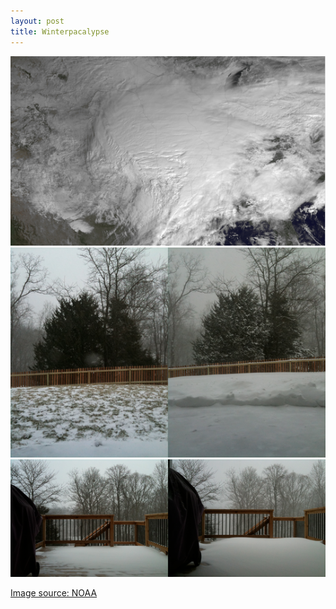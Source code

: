 ```yaml
---
layout: post
title: Winterpacalypse
---
```


<a href="/static/images/map.png">
    <img src="/static/images/map_thumb.png" width="540" />
</a>

<a href="/static/images/patio_composite.png">
    <img src="/static/images/patio_composite_thumb.png" width="540" />
</a>


<a href="/static/images/deck_composite.png.png">
    <img src="/static/images/deck_composite_thumb.png" width="540" />
</a>

[Image source: NOAA][1]

[1]: http://nnvl.noaa.gov/MediaDetail.php?MediaID=640&MediaTypeID=1&sms_ss=twitter&at_xt=4d4859aadf12521d,0